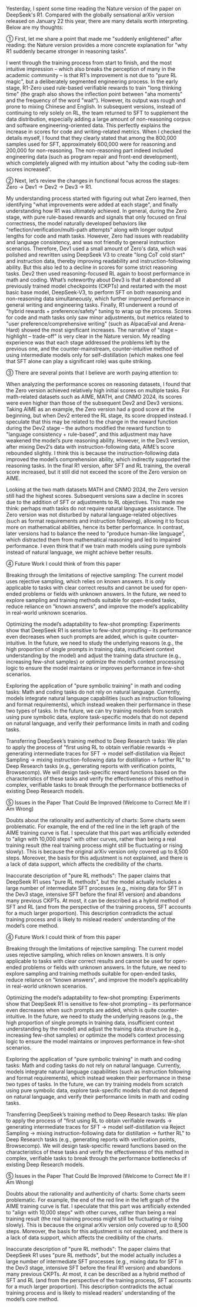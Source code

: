 Yesterday, I spent some time reading the Nature version of the paper on DeepSeek's R1. Compared with the globally sensational arXiv version released on January 22 this year, there are many details worth interpreting. Below are my thoughts:

① First, let me share a point that made me "suddenly enlightened" after reading: the Nature version provides a more concrete explanation for "why R1 suddenly became stronger in reasoning tasks".

I went through the training process from start to finish, and the most intuitive impression – which also breaks the perception of many in the academic community – is that R1's improvement is not due to "pure RL magic", but a deliberately segmented engineering process. In the early stage, R1-Zero used rule-based verifiable rewards to train "long thinking time" (the graph also shows the inflection point between "aha moments" and the frequency of the word "wait"). However, its output was rough and prone to mixing Chinese and English. In subsequent versions, instead of continuing to rely solely on RL, the team returned to SFT to supplement the data distribution, especially adding a large amount of non-reasoning corpus and software engineering-oriented data. This perfectly explains the increase in scores for code and writing-related metrics. When I checked the details myself, I found that they clearly stated that among the 800,000 samples used for SFT, approximately 600,000 were for reasoning and 200,000 for non-reasoning. The non-reasoning part indeed included engineering data (such as program repair and front-end development), which completely aligned with my intuition about "why the coding sub-item scores increased".

② Next, let’s review the changes in functional focus across the stages: Zero → Dev1 → Dev2 → Dev3 → R1.

My understanding process started with figuring out what Zero learned, then identifying "what improvements were added at each stage", and finally understanding how R1 was ultimately achieved. In general, during the Zero stage, with pure rule-based rewards and signals that only focused on final correctness, the model naturally developed behaviors like "reflection/verification/multi-path attempts" along with longer output lengths for code and math tasks. However, Zero had issues with readability and language consistency, and was not friendly to general instruction scenarios. Therefore, Dev1 used a small amount of Zero's data, which was polished and rewritten using DeepSeek V3 to create "long CoT cold start" and instruction data, thereby improving readability and instruction-following ability. But this also led to a decline in scores for some strict reasoning tasks. Dev2 then used reasoning-focused RL again to boost performance in math and coding. What’s noteworthy about Dev3 is that it abandoned all previously trained model checkpoints (CKPTs) and restarted with the most basic base model, DeepSeek-V3, to perform SFT on both reasoning and non-reasoning data simultaneously, which further improved performance in general writing and engineering tasks. Finally, R1 underwent a round of "hybrid rewards + preference/safety" tuning to wrap up the process. Scores for code and math tasks only saw minor adjustments, but metrics related to "user preference/comprehensive writing" (such as AlpacaEval and Arena-Hard) showed the most significant increases. The narrative of "stage – highlight – trade-off" is very clear in the Nature version. My reading experience was that each stage addressed the problems left by the previous one, and the counter-mainstream, counter-intuitive method of using intermediate models only for self-distillation (which makes one feel that SFT alone can play a significant role) was quite striking.

③ There are several points that I believe are worth paying attention to:

When analyzing the performance scores on reasoning datasets, I found that the Zero version achieved relatively high initial scores on multiple tasks. For math-related datasets such as AIME, MATH, and CNMO 2024, its scores were even higher than those of the subsequent Dev2 and Dev3 versions. Taking AIME as an example, the Zero version had a good score at the beginning, but when Dev2 entered the RL stage, its score dropped instead. I speculate that this may be related to the change in the reward function during the Dev2 stage – the authors modified the reward function to "language consistency + rule-based", and this adjustment may have weakened the model’s pure reasoning ability. However, in the Dev3 version, after mixing Dev2’s data with instruction-following data, AIME’s score rebounded slightly. I think this is because the instruction-following data improved the model’s comprehension ability, which indirectly supported the reasoning tasks. In the final R1 version, after SFT and RL training, the overall score increased, but it still did not exceed the score of the Zero version on AIME.

Looking at the two math datasets MATH and CNMO 2024, the Zero version still had the highest scores. Subsequent versions saw a decline in scores due to the addition of SFT or adjustments to RL objectives. This made me think: perhaps math tasks do not require natural language assistance. The Zero version was not disturbed by natural language-related objectives (such as format requirements and instruction following), allowing it to focus more on mathematical abilities, hence its better performance. In contrast, later versions had to balance the need to "produce human-like language", which distracted them from mathematical reasoning and led to impaired performance. I even think that if we train math models using pure symbols instead of natural language, we might achieve better results.

④ Future Work I could think of from this paper

Breaking through the limitations of rejective sampling: The current model uses rejective sampling, which relies on known answers. It is only applicable to tasks with clear correct results and cannot be used for open-ended problems or fields with unknown answers. In the future, we need to explore sampling and training methods suitable for open-ended tasks, reduce reliance on "known answers", and improve the model’s applicability in real-world unknown scenarios.

Optimizing the model’s adaptability to few-shot prompting: Experiments show that DeepSeek R1 is sensitive to few-shot prompting – its performance even decreases when such prompts are added, which is quite counter-intuitive. In the future, we need to study the underlying reasons (e.g., the high proportion of single prompts in training data, insufficient context understanding by the model) and adjust the training data structure (e.g., increasing few-shot samples) or optimize the model’s context processing logic to ensure the model maintains or improves performance in few-shot scenarios.

Exploring the application of "pure symbolic training" in math and coding tasks: Math and coding tasks do not rely on natural language. Currently, models integrate natural language capabilities (such as instruction following and format requirements), which instead weaken their performance in these two types of tasks. In the future, we can try training models from scratch using pure symbolic data, explore task-specific models that do not depend on natural language, and verify their performance limits in math and coding tasks.

Transferring DeepSeek’s training method to Deep Research tasks: We plan to apply the process of "first using RL to obtain verifiable rewards → generating intermediate traces for SFT → model self-distillation via Reject Sampling → mixing instruction-following data for distillation → further RL" to Deep Research tasks (e.g., generating reports with verification points, Browsecomp). We will design task-specific reward functions based on the characteristics of these tasks and verify the effectiveness of this method in complex, verifiable tasks to break through the performance bottlenecks of existing Deep Research models.

⑤ Issues in the Paper That Could Be Improved (Welcome to Correct Me If I Am Wrong)

Doubts about the rationality and authenticity of charts: Some charts seem problematic. For example, the end of the red line in the left graph of the AIME training curve is flat. I speculate that this part was artificially extended to "align with 10,000 steps" with other curves, rather than being a real training result (the real training process might still be fluctuating or rising slowly). This is because the original arXiv version only covered up to 8,500 steps. Moreover, the basis for this adjustment is not explained, and there is a lack of data support, which affects the credibility of the charts.

Inaccurate description of "pure RL methods": The paper claims that DeepSeek R1 uses "pure RL methods", but the model actually includes a large number of intermediate SFT processes (e.g., mixing data for SFT in the Dev3 stage, intensive SFT before the final R1 version) and abandons many previous CKPTs. At most, it can be described as a hybrid method of SFT and RL (and from the perspective of the training process, SFT accounts for a much larger proportion). This description contradicts the actual training process and is likely to mislead readers' understanding of the model’s core method.

④ Future Work I could think of from this paper

Breaking through the limitations of rejective sampling: The current model uses rejective sampling, which relies on known answers. It is only applicable to tasks with clear correct results and cannot be used for open-ended problems or fields with unknown answers. In the future, we need to explore sampling and training methods suitable for open-ended tasks, reduce reliance on "known answers", and improve the model’s applicability in real-world unknown scenarios.

Optimizing the model’s adaptability to few-shot prompting: Experiments show that DeepSeek R1 is sensitive to few-shot prompting – its performance even decreases when such prompts are added, which is quite counter-intuitive. In the future, we need to study the underlying reasons (e.g., the high proportion of single prompts in training data, insufficient context understanding by the model) and adjust the training data structure (e.g., increasing few-shot samples) or optimize the model’s context processing logic to ensure the model maintains or improves performance in few-shot scenarios.

Exploring the application of "pure symbolic training" in math and coding tasks: Math and coding tasks do not rely on natural language. Currently, models integrate natural language capabilities (such as instruction following and format requirements), which instead weaken their performance in these two types of tasks. In the future, we can try training models from scratch using pure symbolic data, explore task-specific models that do not depend on natural language, and verify their performance limits in math and coding tasks.

Transferring DeepSeek’s training method to Deep Research tasks: We plan to apply the process of "first using RL to obtain verifiable rewards → generating intermediate traces for SFT → model self-distillation via Reject Sampling → mixing instruction-following data for distillation → further RL" to Deep Research tasks (e.g., generating reports with verification points, Browsecomp). We will design task-specific reward functions based on the characteristics of these tasks and verify the effectiveness of this method in complex, verifiable tasks to break through the performance bottlenecks of existing Deep Research models.

⑤ Issues in the Paper That Could Be Improved (Welcome to Correct Me If I Am Wrong)

Doubts about the rationality and authenticity of charts: Some charts seem problematic. For example, the end of the red line in the left graph of the AIME training curve is flat. I speculate that this part was artificially extended to "align with 10,000 steps" with other curves, rather than being a real training result (the real training process might still be fluctuating or rising slowly). This is because the original arXiv version only covered up to 8,500 steps. Moreover, the basis for this adjustment is not explained, and there is a lack of data support, which affects the credibility of the charts.

Inaccurate description of "pure RL methods": The paper claims that DeepSeek R1 uses "pure RL methods", but the model actually includes a large number of intermediate SFT processes (e.g., mixing data for SFT in the Dev3 stage, intensive SFT before the final R1 version) and abandons many previous CKPTs. At most, it can be described as a hybrid method of SFT and RL (and from the perspective of the training process, SFT accounts for a much larger proportion). This description contradicts the actual training process and is likely to mislead readers' understanding of the model’s core method.